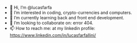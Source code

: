 - 👋 Hi, I’m @lucasfarfa
- 👀 I’m interested in coding, crypto-currencies and computers.
- 🌱 I’m currently learning back and front end development.
- 💞️ I’m looking to collaborate on: error 404.
- 📫 How to reach me: at my linkedin profile: https://www.linkedin.com/in/lucasfarfallini/

<!---
lucasfarfa/lucasfarfa is a ✨ special ✨ repository because its `README.md` (this file) appears on your GitHub profile.
You can click the Preview link to take a look at your changes.
--->
